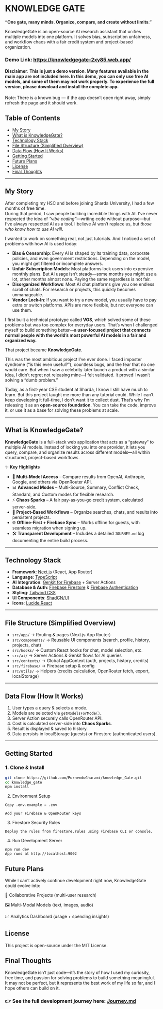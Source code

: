 # **KNOWLEDGE GATE**

**“One gate, many minds. Organize, compare, and create without limits.”** 

KnowledgeGate is an open-source AI research assistant that unifies multiple models into one platform. It solves bias, subscription unfairness, and workflow chaos with a fair credit system and project-based organization.

### Demo Link: https://knowledgegate-2xy85.web.app/

#### Disclaimer: This is just a demo version. Many features available in the main app are not included here. In this demo, you can only use free AI models, and some of them may not work properly. To experience the full version, please download and install the complete app.
Note: There is a known bug — if the app doesn’t open right away, simply refresh the page and it should work.

## Table of Contents
- [My Story](#my-story)  
- [What is KnowledgeGate?](#what-is-knowledgegate)  
- [Technology Stack](#technology-stack)  
- [File Structure (Simplified Overview)](#file-structure-simplified-overview)  
- [Data Flow (How It Works)](#data-flow-how-it-works)  
- [Getting Started](#getting-started)  
- [Future Plans](#future-plans)  
- [License](#license)  
- [Final Thoughts](#final-thoughts)  

---

## My Story

After completing my HSC and before joining Sharda University, I had a few months of free time.  
During that period, I saw people building incredible things with AI. I’ve never respected the idea of *“vibe coding”*—writing code without purpose—but I’ve always respected AI as a tool. I believe AI won’t replace us, but *those who know how to use AI will*.  

I wanted to work on something real, not just tutorials. And I noticed a set of problems with how AI is used today:

- **Bias & Censorship**: Every AI is shaped by its training data, corporate policies, and even government restrictions. Depending on the model, you might get filtered or incomplete answers.  
- **Unfair Subscription Models**: Most platforms lock users into expensive monthly plans. But AI usage isn’t steady—some months you might use a lot, other months almost none. Paying the same regardless is not fair.  
- **Disorganized Workflows**: Most AI chat platforms give you one endless scroll of chats. For research or projects, this quickly becomes unmanageable.  
- **Vendor Lock-In**: If you want to try a new model, you usually have to pay extra or switch platforms. APIs are more flexible, but not everyone can use them.  

I first built a technical prototype called **VOS**, which solved some of these problems but was too complex for everyday users. That’s when I challenged myself to build something better—**a user-focused project that connects normal people with the world’s most powerful AI models in a fair and organized way.**

That project became **KnowledgeGate**.  

This was the most ambitious project I’ve ever done. I faced imposter syndrome (“is this even useful?”), countless bugs, and the fear that no one would care. But when I saw a celebrity later launch a product with a similar idea, I didn’t regret not releasing mine—I felt validated. It proved I wasn’t solving a “dumb problem.”  

Today, as a first-year CSE student at Sharda, I know I still have much to learn. But this project taught me more than any tutorial could. While I can’t keep developing it full-time, I don’t want it to collect dust. That’s why I’m releasing it as an **open-source foundation**. You can take the code, improve it, or use it as a base for solving these problems at scale.

---

## What is KnowledgeGate?

**KnowledgeGate** is a full-stack web application that acts as a “gateway” to multiple AI models. Instead of locking you into one provider, it lets you query, compare, and organize results across different models—all within structured, project-based workflows.  

✨ **Key Highlights**  
- 🔄 **Multi-Model Access** – Compare results from OpenAI, Anthropic, Google, and others via OpenRouter API.  
- 📊 **Advanced Modes** – Multi-Source, Summary, Conflict Check, Standard, and Custom modes for flexible research.  
- ⚡ **Chaos Sparks** – A fair pay-as-you-go credit system, calculated server-side.  
- 📁 **Project-Based Workflows** – Organize searches, chats, and results into persistent projects.  
- 🌐 **Offline-First + Firebase Sync** – Works offline for guests, with seamless migration when signing up.  
- 🛠 **Transparent Development** – Includes a detailed `JOURNEY.md` log documenting the entire build process.  

---

## Technology Stack

- **Framework**: [Next.js](https://nextjs.org/) (React, App Router)  
- **Language**: [TypeScript](https://www.typescriptlang.org/)  
- **AI Integration**: [Genkit for Firebase](https://firebase.google.com/docs/genkit) + Server Actions  
- **Database & Auth**: [Firebase Firestore](https://firebase.google.com/docs/firestore) & [Firebase Authentication](https://firebase.google.com/docs/auth)  
- **Styling**: [Tailwind CSS](https://tailwindcss.com/)  
- **UI Components**: [ShadCN/UI](https://ui.shadcn.com/)  
- **Icons**: [Lucide React](https://lucide.dev/guide/packages/lucide-react)  

---

## File Structure (Simplified Overview)

- `src/app/` → Routing & pages (Next.js App Router)  
- `src/components/` → Reusable UI components (search, profile, history, projects, chat)  
- `src/hooks/` → Custom React hooks for chat, model selection, etc.  
- `src/ai/` → Server Actions & Genkit flows for AI queries  
- `src/contexts/` → Global AppContext (auth, projects, history, credits)  
- `src/firebase/` → Firebase setup & config  
- `src/utils/` → Helpers (credits calculation, OpenRouter fetch, export, localStorage)  

---

## Data Flow (How It Works)

1. User types a query & selects a mode.  
2. Models are selected via `getModelsForMode()`.  
3. Server Action securely calls OpenRouter API.  
4. Cost is calculated server-side into **Chaos Sparks**.  
5. Result is displayed & saved to history.  
6. Data persists in localStorage (guests) or Firestore (authenticated users).  

---

## Getting Started

### 1. Clone & Install
```bash
git clone https://github.com/PurnenduGharami/knowledge_Gate.git
cd knowledge_gate
npm install
```
2. Environment Setup
```
Copy .env.example → .env

Add your Firebase & OpenRouter keys
```
3. Firestore Security Rules
```
Deploy the rules from firestore.rules using Firebase CLI or console.
```
4. Run Development Server
```
npm run dev
App runs at http://localhost:9002
```

## Future Plans
While I can’t actively continue development right now, KnowledgeGate could evolve into:

🔗 Collaborative Projects (multi-user research)

🖼 Multi-Modal Models (text, images, audio)

📈 Analytics Dashboard (usage + spending insights)

## License
This project is open-source under the MIT License.

## Final Thoughts
KnowledgeGate isn’t just code—it’s the story of how I used my curiosity, free time, and passion for solving problems to build something meaningful. It may not be perfect, but it represents the best work of my life so far, and I hope others can build on it.

### 👉 See the full development journey here: <a href="https://github.com/PurnenduGharami/knowledgeGate/blob/main/journey.md">Journey.md</a>
